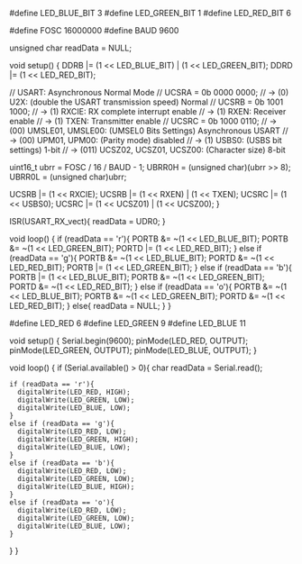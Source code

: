 #define LED_BLUE_BIT    3
#define LED_GREEN_BIT   1
#define LED_RED_BIT     6

#define FOSC 16000000
#define BAUD 9600

unsigned char readData = NULL;

void setup() {
  DDRB |= (1 << LED_BLUE_BIT) | (1 << LED_GREEN_BIT);
  DDRD |= (1 << LED_RED_BIT);

  // USART: Asynchronous Normal Mode
  // UCSRA = 0b 0000 0000;
  // -> (0) U2X: (double the USART transmission speed) Normal
  // UCSRB = 0b 1001 1000;
  // -> (1) RXCIE: RX complete interrupt enable
  // -> (1) RXEN: Receiver enable
  // -> (1) TXEN: Transmitter enable
  // UCSRC = 0b 1000 0110;
  // -> (00) UMSLE01, UMSLE00: (UMSEL0 Bits Settings) Asynchronous USART
  // -> (00) UPM01, UPM00: (Parity mode) disabled
  // -> (1) USBS0: (USBS bit settings) 1-bit
  // -> (011) UCSZ02, UCSZ01, UCSZ00: (Character size) 8-bit

  uint16_t ubrr = FOSC / 16 / BAUD - 1;
  UBRR0H = (unsigned char)(ubrr >> 8);
  UBRR0L = (unsigned char)ubrr;

  UCSRB |= (1 << RXCIE);
  UCSRB |= (1 << RXEN) | (1 << TXEN);
  UCSRC |= (1 << USBS0);
  UCSRC |= (1 << UCSZ01) | (1 << UCSZ00);
}

ISR(USART_RX_vect){
  readData = UDR0;
}

void loop() {
  if (readData == 'r'){
    PORTB &= ~(1 << LED_BLUE_BIT);
    PORTB &= ~(1 << LED_GREEN_BIT);
    PORTD |=  (1 << LED_RED_BIT);
  }
  else if (readData == 'g'){
    PORTB &= ~(1 << LED_BLUE_BIT);
    PORTD &= ~(1 << LED_RED_BIT);
    PORTB |=  (1 << LED_GREEN_BIT);
  }
  else if (readData == 'b'){
    PORTB |=  (1 << LED_BLUE_BIT);
    PORTB &= ~(1 << LED_GREEN_BIT);
    PORTD &= ~(1 << LED_RED_BIT);
  }
  else if (readData == 'o'){
    PORTB &= ~(1 << LED_BLUE_BIT);
    PORTB &= ~(1 << LED_GREEN_BIT);
    PORTD &= ~(1 << LED_RED_BIT);
  }
  else{
    readData = NULL;
  }
}


#define LED_RED     6
#define LED_GREEN   9
#define LED_BLUE    11

void setup() {
  Serial.begin(9600);
  pinMode(LED_RED, OUTPUT);
  pinMode(LED_GREEN, OUTPUT);
  pinMode(LED_BLUE, OUTPUT);
}

void loop() {
  if (Serial.available() > 0){
    char readData = Serial.read();

    if (readData == 'r'){
      digitalWrite(LED_RED, HIGH);
      digitalWrite(LED_GREEN, LOW);
      digitalWrite(LED_BLUE, LOW);
    }
    else if (readData == 'g'){
      digitalWrite(LED_RED, LOW);
      digitalWrite(LED_GREEN, HIGH);
      digitalWrite(LED_BLUE, LOW);
    }
    else if (readData == 'b'){
      digitalWrite(LED_RED, LOW);
      digitalWrite(LED_GREEN, LOW);
      digitalWrite(LED_BLUE, HIGH);
    }
    else if (readData == 'o'){
      digitalWrite(LED_RED, LOW);
      digitalWrite(LED_GREEN, LOW);
      digitalWrite(LED_BLUE, LOW);
    }
  }
}
